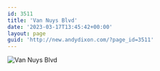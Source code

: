 ```yaml
---
id: 3511
title: 'Van Nuys Blvd'
date: '2023-03-17T13:45:42+00:00'
layout: page
guid: 'http://new.andydixon.com/?page_id=3511'
---
```


![Van Nuys Blvd](https://i0.wp.com/assets.g8x2.ldn.idrivee2-23.com/posters/Van%20Nuys%20Blvd%2001.jpg?w=1200&ssl=1 "Van Nuys Blvd")